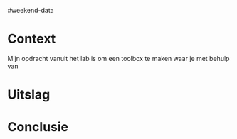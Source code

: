 #weekend-data
# Context
Mijn opdracht vanuit het lab is om een toolbox te maken waar je met behulp van 

# Uitslag


# Conclusie

